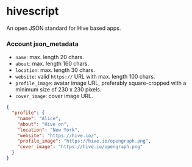 # hivescript

An open JSON standard for Hive based apps.

### Account json_metadata

- `name`: max. length 20 chars.
- `about`: max. length 160 chars.
- `location`: max. length 30 chars.
- `website`: valid `https://` URL with max. length 100 chars.
- `profile_image`: avatar image URL, preferably square-cropped with a minimum size of 230 x 230 pixels.
- `cover_image`: cover image URL.

```json
{
  "profile": {
    "name": "Alice",
    "about": "Hive on",
    "location": "New York",
    "website": "https://hive.io/",
    "profile_image": "https://hive.io/opengraph.png",
    "cover_image": "https://hive.io/opengraph.png"
  }
}
```
